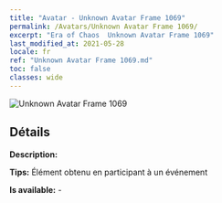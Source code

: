 ```yaml
---
title: "Avatar - Unknown Avatar Frame 1069"
permalink: /Avatars/Unknown Avatar Frame 1069/
excerpt: "Era of Chaos  Unknown Avatar Frame 1069"
last_modified_at: 2021-05-28
locale: fr
ref: "Unknown Avatar Frame 1069.md"
toc: false
classes: wide
---
```

 ![Unknown Avatar Frame 1069](/images/a/avatarFrame_69.png)

## Détails

 **Description:**  

 **Tips:** Élément obtenu en participant à un événement 

 **Is available:**  - 

